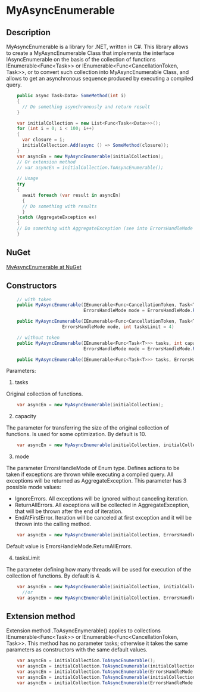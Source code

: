 # MyAsyncEnumerable

## Description

MyAsyncEnumerable is a library for .NET, written in C#. This library allows to create a MyAsyncEnumerable Class that implements the interface IAsyncEnumerable<T> on the basis of the collection of functions IEnumerable<Func<Task<T>>> or IEnumerable<Func<CancellationToken, Task<T>>>, or to convert such collection into MyAsyncEnumerable Class, and allows to get an asynchronous sequence produced by executing a compiled query.

```csharp
    public async Task<Data> SomeMethod(int i)
    {
      // Do something asynchronously and return result
    }

    var initialCollection = new List<Func<Task<<Data>>>();
    for (int i = 0; i < 100; i++)
    {
      var closure = i;
      initialCollection.Add(async () => SomeMethod(closure));
    }
    var asyncEn = new MyAsyncEnumerable(initialCollection);
    // Or extension method
    // var asyncEn = initialCollection.ToAsyncEnumerable();
    
    // Usage
    try
    {
      await foreach (var result in asyncEn)
      {
      // Do something with results
      }
    }catch (AggregateException ex)
    {
    // Do something with AggregateException (see into ErrorsHandleMode parameter)
    }
```
## NuGet

[MyAsyncEnumerable at NuGet](https://www.nuget.org/packages/MyAsyncEnumerable)

## Constructors

```csharp
    // with token
    public MyAsyncEnumerable(IEnumerable<Func<CancellationToken, Task<T>>> tasks, int capacity = 10, 
                             ErrorsHandleMode mode = ErrorsHandleMode.ReturnAllErrors, int tasksLimit = 4)
```
```csharp
    public MyAsyncEnumerable(IEnumerable<Func<CancellationToken, Task<T>>> tasks, 
    			     ErrorsHandleMode mode, int tasksLimit = 4)
```
```csharp
    // without token
    public MyAsyncEnumerable(IEnumerable<Func<Task<T>>> tasks, int capacity = 10, 
                             ErrorsHandleMode mode = ErrorsHandleMode.ReturnAllErrors, int tasksLimit = 4)
```
```csharp
    public MyAsyncEnumerable(IEnumerable<Func<Task<T>>> tasks, ErrorsHandleMode mode, int tasksLimit = 4)
```

Parameters:

1. tasks

Original collection of functions.
```csharp
    var asyncEn = new MyAsyncEnumerable(initialCollection);
```
2. capacity

The parameter for transferring the size of the original collection of functions. Is used for some optimization. By default is 10.
```csharp
    var asyncEn = new MyAsyncEnumerable(initialCollection, initialCollection.Count);
```
3. mode

The parameter ErrorsHandleMode of Enum type. Defines actions to be taken if exceptions are thrown while executing a compiled query. All exceptions will be returned as AggregateException.
This parameter has 3 possible mode values:
 * IgnoreErrors. All exceptions will be ignored without canceling iteration.
 * ReturnAllErrors. All exceptions will be collected in AggregateException, that will be thrown after the end of iteration.
 * EndAtFirstError. Iteration will be canceled at first exception and it will be thrown into the calling method. 
```csharp
    var asyncEn = new MyAsyncEnumerable(initialCollection, ErrorsHandleMode.EndAtFirstError);
```
Default value is ErrorsHandleMode.ReturnAllErrors.

4. tasksLimit

The parameter defining how many threads will be used for execution of the collection of functions. By default is 4.
```csharp
    var asyncEn = new MyAsyncEnumerable(initialCollection, initialCollection.Count ErrorsHandleMode.EndAtFirstError, 3);
	  //or
    var asyncEn = new MyAsyncEnumerable(initialCollection, ErrorsHandleMode.EndAtFirstError, 3);
```

## Extension method

Extension method .ToAsyncEnymerable() applies to collections IEnumerable<Func<Task<T>>> or IEnumerable<Func<CancellationToken, Task<T>>>. This method has no parameter tasks; otherwise it takes the same parameters as constructors with the same default values.
```csharp
    var asyncEn = initialCollection.ToAsyncEnumerable();
    var asyncEn = initialCollection.ToAsyncEnumerable(initialCollection.Count);
    var asyncEn = initialCollection.ToAsyncEnumerable(ErrorsHandleMode. EndAtFirstError);
    var asyncEn = initialCollection.ToAsyncEnumerable(initialCollection.Count, ErrorsHandleMode.EndAtFirstError, 3);
    var asyncEn = initialCollection.ToAsyncEnumerable(ErrorsHandleMode.EndAtFirstError, 3);
```
